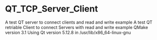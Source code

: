 # QT_TCP_Server_Client
A test QT server to connect clients and read and write example
A test QT retriable Client to connect Servers with read and write example
QMake version 3.1
Using Qt version 5.12.8 in /usr/lib/x86_64-linux-gnu
